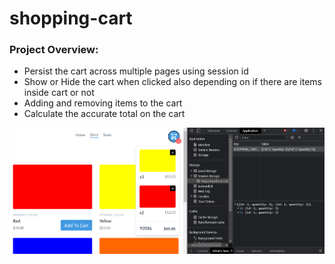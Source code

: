 # shopping-cart

### Project Overview:

- Persist the cart across multiple pages using session id
- Show or Hide the cart when clicked also depending on if there are items inside cart or not
- Adding and removing items to the cart 
- Calculate the accurate total on the cart

![A preview of the project](shopping-cart.png)


